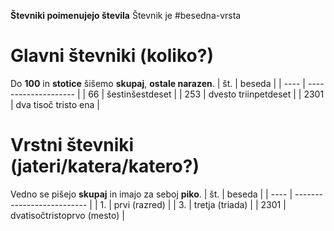 **Števniki poimenujejo števila**
Števnik je #besedna-vrsta 

# Glavni števniki (koliko?)
Do **100** in **stotice** šišemo **skupaj**, **ostale narazen**.
| št.  | beseda               | 
| ---- | -------------------- |
| 66   | šestinšestdeset      |
| 253  | dvesto triinpetdeset |
| 2301 | dva tisoč tristo ena |

# Vrstni števniki (jateri/katera/katero?)
Vedno se pišejo **skupaj** in imajo za seboj **piko**.
| št.  | beseda                     | 
| ---- | -------------------------- |
| 1.   | prvi (razred)              |
| 3.   | tretja (triada)            |
| 2301 | dvatisočtristoprvo (mesto) |
